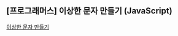 ## **\[프로그래머스\] 이상한 문자 만들기 (JavaScript)**
[이상한 문자 만들기](https://school.programmers.co.kr/learn/courses/30/lessons/12930)